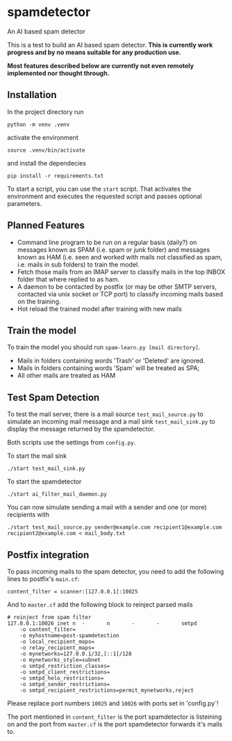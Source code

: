 # spamdetector
An AI based spam detector

This is a test to build an AI based spam detector. **This is currently work progress and by no means suitable for any production use.**

**Most features described below are currently not even remotely implemented nor thought through.**

## Installation
In the project directory run
```
python -m venv .venv
```
activate the environment
```
source .venv/bin/activate
```
and install the dependecies
```
pip install -r requirements.txt
```
To start a script, you can use the `start` script. That activates the environment and executes the requested script and passes optional parameters.

## Planned Features
- Command line program to be run on a regular basis (daily?) on messages known as SPAM (i.e. spam or junk folder) and
messages known as HAM (i.e. seen and worked with mails not classified as spam, i.e. mails in sub folders) to train the model.
- Fetch those mails from an IMAP server to classify mails in the top INBOX folder that where replied to as ham.
- A daemon to be contacted by postfix (or may be other SMTP servers, contacted via unix socket or TCP port) to classify incoming mails based on the training.
- Hot reload the trained model after training with new mails


## Train the model
To train the model you should run `spam-learn.py [mail directory]`.

- Mails in folders containing words 'Trash' or 'Deleted' are ignored.
- Mails in folders containing words 'Spam' will be treated as SPA;
- All other mails are treated as HAM

## Test Spam Detection
To test the mail server, there is a mail source `test_mail_source.py` to simulate an incoming mail message and a mail sink `test_mail_sink.py` to display the message returned by the spamdetector.

Both scripts use the settings from `config.py`.

To start the mail sink
```
./start test_mail_sink.py
```
To start the spamdetector
```
./start ai_filter_mail_daemon.py
```
You can now simulate sending a mail with a sender and one (or more) recipients with
```
./start test_mail_source.py sender@example.com recipient1@example.com recipient2@example.com < mail_body.txt
```

## Postfix integration
To pass incoming mails to the spam detector, you need to add the following lines to postfix's `main.cf`:
```
content_filter = scanner:[127.0.0.1]:10025
```
And to `master.cf` add the following block to reinject parsed mails
```
# reinject from spam filter
127.0.0.1:10026 inet n  -       n       -       -       smtpd
    -o content_filter=
    -o myhostname=post-spamdetection
    -o local_recipient_maps=
    -o relay_recipient_maps=
    -o mynetworks=127.0.0.1/32,[::1]/128
    -o mynetworks_style=subnet
    -o smtpd_restriction_classes=
    -o smtpd_client_restrictions=
    -o smtpd_helo_restrictions=
    -o smtpd_sender_restrictions=
    -o smtpd_recipient_restrictions=permit_mynetworks,reject
```
Please replace port numbers `10025` and `10026` with ports set in 'config.py`!

The port mentioned in `content_filter` is the port spamdetector is listeining on and the port from `master.cf` is the port spamdetector forwards it's mails to.
